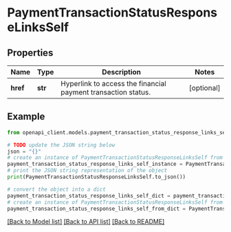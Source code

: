 # PaymentTransactionStatusResponseLinksSelf


## Properties

Name | Type | Description | Notes
------------ | ------------- | ------------- | -------------
**href** | **str** | Hyperlink to access the financial payment transaction status. | [optional] 

## Example

```python
from openapi_client.models.payment_transaction_status_response_links_self import PaymentTransactionStatusResponseLinksSelf

# TODO update the JSON string below
json = "{}"
# create an instance of PaymentTransactionStatusResponseLinksSelf from a JSON string
payment_transaction_status_response_links_self_instance = PaymentTransactionStatusResponseLinksSelf.from_json(json)
# print the JSON string representation of the object
print(PaymentTransactionStatusResponseLinksSelf.to_json())

# convert the object into a dict
payment_transaction_status_response_links_self_dict = payment_transaction_status_response_links_self_instance.to_dict()
# create an instance of PaymentTransactionStatusResponseLinksSelf from a dict
payment_transaction_status_response_links_self_from_dict = PaymentTransactionStatusResponseLinksSelf.from_dict(payment_transaction_status_response_links_self_dict)
```
[[Back to Model list]](../README.md#documentation-for-models) [[Back to API list]](../README.md#documentation-for-api-endpoints) [[Back to README]](../README.md)



